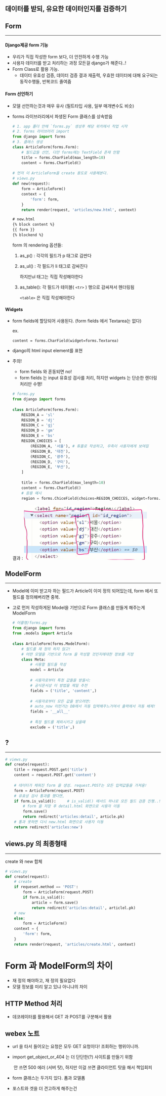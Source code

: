 ## 데이터를 받되, 유요한 데이터인지를 검증하기



## Form

<hr>

#### Django제공 form 기능

- 우리가 직접 작성한 form 보다, 더 안전하게 수행 가능
- 사용자 데이터를 받고 처리하는 과정 모든걸 django가 해준다..!
- Form Class로 활용 가능.
  - 데이터 유효성 검증, 데이터 검증 결과 재출력, 우효한 데이터에 대해 요구되는 동작수행들, 반복코드 줄여줌

#### Form 선언하기

- 모델 선언하는것과 매우 유사 (필트타입 사용, 일부 매개변수도 비슷)

- forms 라이브러리에서 파생된 Form 클래스를 상속받음

  ```python
  # 1. app 폴더 안에 `forms.py` 생성후 해당 위치에서 작업 시작
  # 2. forms 라이브러리 import
  from django import forms
  # 3. 클래스 생성
  class ArticleForm(forms.Form):
      # 필드값들 선언, 다만 forms에는 TextField 존재 안함
      title = forms.CharField(max_length=10)
      content = forms.CharField()
  
  # 먼저 이 ArticleForm을 create 용도로 사용해본다.
  # views.py
  def new(request):
      form = ArticleForm()
      context = {
          'form': form,
      }
      return render(request, 'articles/new.html', context)
  ```

  

  ```html
  # new.html
  {% block content %}
  {{ form }}
  {% blockend %}
  ```

  form 의 rendering 옵션들:

  1. as_p() : 각각의 필드가 p 태그로 감싼다

  2. as_ul() : 각 필드가 li 태그로 감싸진다

     하지만ul 태그는 직접 작성해야한다

  3. as_table(): 각 필드가 테이블( `<tr>` ) 행으로 감싸져서 헨더링됨

     `<table>` 은 직접 작성해야한다

#### Widgets

- form fields에 할당되어 사용된다. (form fields 에서 Textarea는 없다)

  ex.

  `content = forms.CharField(widget=forms.Textarea)`

- django의 html input element를 표현

- 주의!

  - form fields 와 혼동되면 no!
  - form fields 는 input 유효성 검사를 처리, 하지만 widgets 는 단순한 렌더링 처리만 수행!

  ```python
  # forms.py
  from django import forms
  
  class ArticleForm(forms.Form):
      REGION_A = 'sl'
      REGION_B = 'dj'
      REGION_C = 'gj'
      REGION_D = 'gm'
      REGION_E = 'bs'
      REGION_CHOICES = [
          (REGION_A, '서울'), # 튜플로 작성하고, 우측이 사용자에게 보여짐
          (REGION_B, '대전'),
          (REGION_C, '광주'),
          (REGION_D, '구미'),
          (REGION_E, '부산'),
      ]
      
      title = forms.CharField(max_length=10)
      content = forms.CharField()
      # 응용 예시
      region = forms.ChiceField(choices=REGION_CHOICES, widget=forms.Select())
  ```

  결과 : ![image-20210906105328683](0906.assets/image-20210906105328683.png)





## ModelForm

<hr>

- Model에 이미 받고자 하는 필드가 Article이 이미 정의 되어있는데, form 에서 또 필드를  정의해버리면 중복. 

- 고로 먼저 작성하게된 Model을 기반으로 Form 클래스를 만들게 해주는게 ModelForm

  ```python
  # 어플명/forms.py
  from django import forms
  from .models import Article
  
  class ArticleForm(forms.ModelForm):
      # 필드를 재 정의 하지 않고!
      # 어떤 모델을 기반으로 form 을 작성할 것인지에대한 정보를 지정
      class Meta:
          # 사용할 필드들 작성
          model = Article
          
          # 사용자로부터 특정 값들을 받을시:
          # 공식문서상 이 방법을 제일 추천
          fields = ('title', 'content',)
          
          # 사용자로부터 모든 값을 받으려면:
          # auto_now 이런거는 DB에서 자동 입력해주느거여서 출력에서 자동 배제!
          fields = '__all__'
          
          # 특정 필드를 제외시키고 싶을떄
          exclude = ('title',)
  ```

  



## ?

<hr>

```python
# views.py
def create(request):
    title = request.POST.get('title')
    content = request.POST.get('content')
    
    # 데이터가 채워진 form 을 생성. request.POST는 모든 입력값들을 가져옴!
    form = ArticleForm(request.POST)
    # 유효성 검사 통과를 했다면,
    if form.is_valid():		# is_valid() 매서드 하나로 모든 필드 검증 진행..!
        # form 을 저장 후 detail.html 화면으로 사용자 이동
        form.save()
        return redirect('articles:detail', article.pk)
    # 통과 못하면 다시 new.html 화면으로 사용자 이동
    return redirect('articles:new')

```





## views.py 의 최종형태

<hr>

create 와 new 합체

```python
# views.py
def create(request):
    # create
    if requeset.method == 'POST':
        form = ArticleForm(request.POST)
        if form.is_valid():
            article = form.save()
            return redirect('articles:detail', articlel.pk)
    # new
    else:
        form = ArticleForm()
    context = {
        'form': form,
    }
    return render(request, 'articles/create.html', context)
```





# Form 과 ModelForm의 차이

- 재 정의 해야하고, 재 정의 필요없다
- 모델 정보를 미리 알고 있냐 아니냐의 차이





## HTTP Method 처리

- 데코레이터를 활용해서 GET 과 POST를 구분해서 활용





## webex 노트

- url 을 타서 들어오는 요청은 모두 GET 요청이다! 조회하는 행위이니까.

- import get_object_or_404 는 더 단단한(?) 사이트를 만들기 위함

  ​	안 쓰면 500 에러 (서버 탓), 하지만 이걸 쓰면 클라이언트 탓을 해서 책임회피

- form 클래스는 두가지 있다. 폼과 모델폼

- 포스트와 겟을 더 견고하게 해주는건 